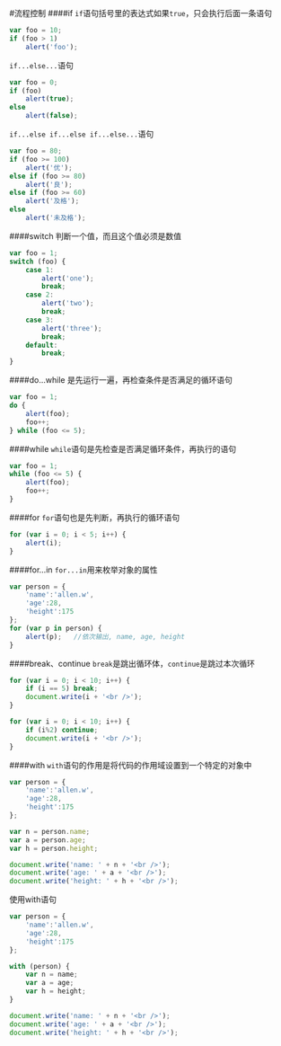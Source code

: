 #流程控制
####if
`if`语句括号里的表达式如果`true`，只会执行后面一条语句
```js
var foo = 10;
if (foo > 1)
	alert('foo');
```
`if...else...`语句
```js
var foo = 0;
if (foo)
	alert(true);
else
	alert(false);
```
`if...else if...else if...else...`语句
```js
var foo = 80;
if (foo >= 100)
	alert('优');
else if (foo >= 80)
	alert('良');
else if (foo >= 60)
	alert('及格');
else
	alert('未及格');
```
####switch
判断一个值，而且这个值必须是数值
```js
var foo = 1;
switch (foo) {
	case 1:
		alert('one');
		break;
	case 2:
		alert('two');
		break;
	case 3:
		alert('three');
		break;
	default:
		break;
}
```
####do...while
是先运行一遍，再检查条件是否满足的循环语句
```js
var foo = 1;
do {
	alert(foo);
	foo++;
} while (foo <= 5);
```
####while
`while`语句是先检查是否满足循环条件，再执行的语句
```js
var foo = 1;
while (foo <= 5) {
	alert(foo);
	foo++;
}
```
####for
`for`语句也是先判断，再执行的循环语句
```js
for (var i = 0; i < 5; i++) {
	alert(i);
}
```
####for...in
`for...in`用来枚举对象的属性
```js
var person = {
	'name':'allen.w',
	'age':28,
	'height':175
};
for (var p in person) {
	alert(p);   //依次输出, name, age, height
}
```
####break、continue
`break`是跳出循环体，`continue`是跳过本次循环
```js
for (var i = 0; i < 10; i++) {
	if (i == 5) break;
	document.write(i + '<br />');
}
```
```js
for (var i = 0; i < 10; i++) {
	if (i%2) continue;
	document.write(i + '<br />');
}
```
####with
`with`语句的作用是将代码的作用域设置到一个特定的对象中
```js
var person = {
	'name':'allen.w',
	'age':28,
	'height':175
};

var n = person.name;
var a = person.age;
var h = person.height;

document.write('name: ' + n + '<br />');
document.write('age: ' + a + '<br />');
document.write('height: ' + h + '<br />');
```
使用with语句
```js
var person = {
	'name':'allen.w',
	'age':28,
	'height':175
};

with (person) {
	var n = name;
	var a = age;
	var h = height;
}

document.write('name: ' + n + '<br />');
document.write('age: ' + a + '<br />');
document.write('height: ' + h + '<br />');
```
